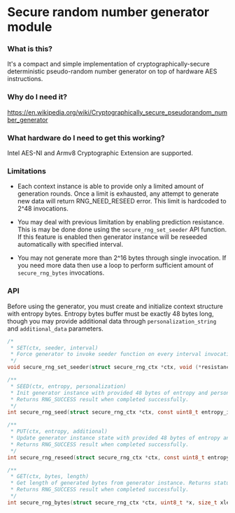 # Secure random number generator module

### What is this?

It's a compact and simple implementation of cryptographically-secure deterministic pseudo-random number generator on top of hardware AES instructions.

### Why do I need it?

https://en.wikipedia.org/wiki/Cryptographically_secure_pseudorandom_number_generator

### What hardware do I need to get this working?

Intel AES-NI and Armv8 Cryptographic Extension are supported.

### Limitations

* Each context instance is able to provide only a limited amount of generation rounds. Once a limit is exhausted, any attempt to generate new data will return RNG_NEED_RESEED error. This limit is hardcoded to 2^48 invocations.

* You may deal with previous limitation by enabling prediction resistance. This is may be done done using the ```secure_rng_set_seeder``` API function. If this feature is enabled then generator instance will be reseeded automatically with specified interval.

* You may not generate more than 2^16 bytes through single invocation. If you need more data then use a loop to perform sufficient amount of ```secure_rng_bytes``` invocations.

### API

Before using the generator, you must create and initialize context structure with entropy bytes. Entropy bytes buffer must be exactly 48 bytes long, though you may provide additional data through ```personalization_string``` and ```additional_data``` parameters.

```C
/*
 * SET(ctx, seeder, interval)
 * Force generator to invoke seeder function on every interval invocations of secure_rng_bytes.
 */
void secure_rng_set_seeder(struct secure_rng_ctx *ctx, void (*resistance_seeder_function)(uint8_t seed_out[48]), uint64_t reseed_interval);
```

```C
/**
 * SEED(ctx, entropy, personalization)
 * Init generator instance with provided 48 bytes of entropy and personalization id.
 * Returns RNG_SUCCESS result when completed successfully.
 */
int secure_rng_seed(struct secure_rng_ctx *ctx, const uint8_t entropy_input[48], const uint8_t *personalization_string, size_t personalization_len);
```

```C
/**
 * PUT(ctx, entropy, additional)
 * Update generator instance state with provided 48 bytes of entropy and additional data.
 * Returns RNG_SUCCESS result when completed successfully.
 */
int secure_rng_reseed(struct secure_rng_ctx *ctx, const uint8_t entropy_input[48], const uint8_t *additional_data, size_t additional_data_len);
```

```C
/**
 * GET(ctx, bytes, length)
 * Get length of generated bytes from generator instance. Returns status when completed.
 * Returns RNG_SUCCESS result when completed successfully.
 */
int secure_rng_bytes(struct secure_rng_ctx *ctx, uint8_t *x, size_t xlen);
```
